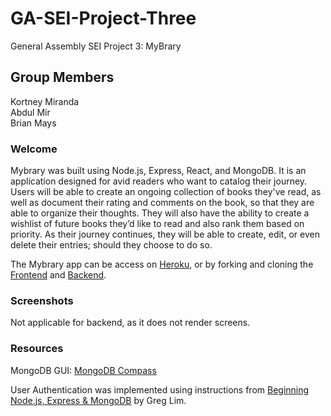 # GA-SEI-Project-Three

General Assembly SEI Project 3: MyBrary

## Group Members

Kortney Miranda<br>
Abdul Mir<br>
Brian Mays

### Welcome

Mybrary was built using Node.js, Express, React, and MongoDB.  It is an application designed for avid readers who want to catalog their journey. Users will be able to create an ongoing collection of books they've read, as well as document their rating and comments on the book, so that they are able to organize their thoughts. They will also have the ability to create a wishlist of future books they’d like to read and also rank them based on priority. As their journey continues, they will be able to create, edit, or even delete their entries; should they choose to do so.

The Mybrary app can be access on [Heroku](https://mybrarysei322.herokuapp.com/), or by forking and cloning the [Frontend](https://github.com/mybrary/frontend) and [Backend](https://github.com/mybrary/backend).

### Screenshots

Not applicable for backend, as it does not render screens.

### Resources

MongoDB GUI: [MongoDB Compass](https://www.mongodb.com/products/compass)

User Authentication was implemented using instructions from [Beginning Node.js, Express & MongoDB](https://smile.amazon.com/Beginning-Node-js-Express-MongoDB-Development/dp/9811480281/ref=tmm_pap_swatch_0?_encoding=UTF8&qid=1621563156&sr=8-1) by Greg Lim.
